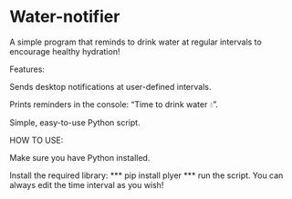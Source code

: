 # Water-notifier
A simple program that reminds to drink water at regular intervals to encourage healthy hydration!

Features:

Sends desktop notifications at user-defined intervals.

Prints reminders in the console: “Time to drink water 💧”.

Simple, easy-to-use Python script.

HOW TO USE:

Make sure you have Python installed.

Install the required library:
*** pip install plyer ***
run the script. You can always edit the time interval as you wish!
